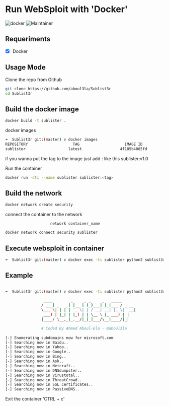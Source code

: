 # Run WebSploit with 'Docker'

![docker](https://img.shields.io/badge/Docker-v19.03.12-blue?style=plastic&logo=docker)
![Maintainer](https://img.shields.io/badge/Maintainer-Equinockx-success?style=plastic&logo=terraform)

## Requeriments

- [X] Docker

## Usage Mode

Clone the repo from Github
```bash
git clone https://github.com/aboul3la/Sublist3r 
cd Sublist3r
```

## Build the docker image

```bash
docker build -t sublister .
```
docker images

```bash
➜  Sublist3r git:(master) ✗ docker images
REPOSITORY                    TAG                    IMAGE ID
sublister                   latest                 4f185b4085fd
```

if you wanna put the tag to the image just add :<tag> like this sublister:v1.0

Run the container

```bash
docker run -dti --name sublister sublister:<tag> 
```
## Build the network

```bash
docker network create security 
```

connect the container to the network

                        network container_name
```bash
docker network connect security sublister
```

## Execute websploit in container

```bash
➜  Sublist3r git:(master) ✗ docker exec -ti sublister python2 sublist3r.py -h
```             
## Example

```bash

➜  Sublist3r git:(master) ✗ docker exec -ti sublister python2 sublist3r.py -d microsoft.com

                 ____        _     _ _     _   _____
                / ___| _   _| |__ | (_)___| |_|___ / _ __
                \___ \| | | | '_ \| | / __| __| |_ \| '__|
                 ___) | |_| | |_) | | \__ \ |_ ___) | |
                |____/ \__,_|_.__/|_|_|___/\__|____/|_|

                # Coded By Ahmed Aboul-Ela - @aboul3la
    
[-] Enumerating subdomains now for microsoft.com
[-] Searching now in Baidu..
[-] Searching now in Yahoo..
[-] Searching now in Google..
[-] Searching now in Bing..
[-] Searching now in Ask..
[-] Searching now in Netcraft..
[-] Searching now in DNSdumpster..
[-] Searching now in Virustotal..
[-] Searching now in ThreatCrowd..
[-] Searching now in SSL Certificates..
[-] Searching now in PassiveDNS..
```
Exit the container 'CTRL + c'
